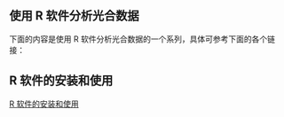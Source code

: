 ## 使用 R 软件分析光合数据

下面的内容是使用 R 软件分析光合数据的一个系列，具体可参考下面的各个链接：

## R 软件的安装和使用

[R 软件的安装和使用](/LI-6800-R-series/R-6800-series-1.html)
